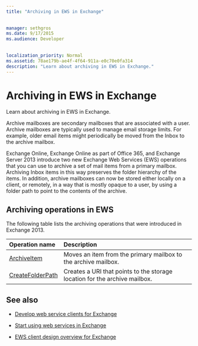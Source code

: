 ```yaml
---
title: "Archiving in EWS in Exchange"
 
 
manager: sethgros
ms.date: 9/17/2015
ms.audience: Developer
 
 
localization_priority: Normal
ms.assetid: 78ae179b-ae4f-4f64-911a-e0c70e0fa314
description: "Learn about archiving in EWS in Exchange."
---
```


# Archiving in EWS in Exchange

Learn about archiving in EWS in Exchange.
  
Archive mailboxes are secondary mailboxes that are associated with a user. Archive mailboxes are typically used to manage email storage limits. For example, older email items might periodically be moved from the Inbox to the archive mailbox. 
  
Exchange Online, Exchange Online as part of Office 365, and Exchange Server 2013 introduce two new Exchange Web Services (EWS) operations that you can use to archive a set of mail items from a primary mailbox. Archiving Inbox items in this way preserves the folder hierarchy of the items. In addition, archive mailboxes can now be stored either locally on a client, or remotely, in a way that is mostly opaque to a user, by using a folder path to point to the contents of the archive.
  
## Archiving operations in EWS

The following table lists the archiving operations that were introduced in Exchange 2013. 
  
|**Operation name**|**Description**|
|:-----|:-----|
|[ArchiveItem](http://msdn.microsoft.com/library/1af216b3-13ea-498e-b4fc-23513755d731%28Office.15%29.aspx) <br/> |Moves an item from the primary mailbox to the archive mailbox.  <br/> |
|[CreateFolderPath](http://msdn.microsoft.com/library/5a10aa5e-3f25-4ec3-a0b9-284c30918a1f%28Office.15%29.aspx) <br/> |Creates a URI that points to the storage location for the archive mailbox.  <br/> |
   
## See also

- [Develop web service clients for Exchange](develop-web-service-clients-for-exchange.md)
    
- [Start using web services in Exchange](start-using-web-services-in-exchange.md)
    
- [EWS client design overview for Exchange](ews-client-design-overview-for-exchange.md)
    

